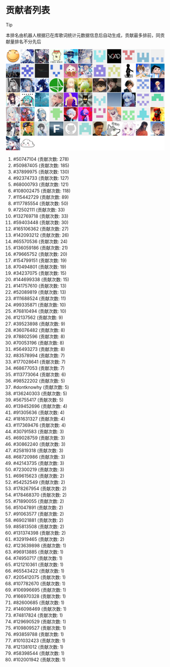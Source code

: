 # 贡献者列表

> [!TIP]
> 本排名由机器人根据已在库歌词统计元数据信息后自动生成，贡献最多排前，同贡献量排名不分先后

![贡献者头像画廊](./CONTRIBUTORS.svg)

1. #50747104 (贡献次数: 278)
2. #50987405 (贡献次数: 185)
3. #37899975 (贡献次数: 130)
4. #92374733 (贡献次数: 127)
5. #68000793 (贡献次数: 121)
6. #108002475 (贡献次数: 118)
7. #115442729 (贡献次数: 89)
8. #117785554 (贡献次数: 50)
9. #72502111 (贡献次数: 33)
10. #132769718 (贡献次数: 33)
11. #59403448 (贡献次数: 30)
12. #165106362 (贡献次数: 27)
13. #142093212 (贡献次数: 26)
14. #65570536 (贡献次数: 24)
15. #136059186 (贡献次数: 21)
16. #79665752 (贡献次数: 20)
17. #154799151 (贡献次数: 19)
18. #70494801 (贡献次数: 19)
19. #34237075 (贡献次数: 15)
20. #144699338 (贡献次数: 15)
21. #141757610 (贡献次数: 13)
22. #52089819 (贡献次数: 13)
23. #111688524 (贡献次数: 11)
24. #99335871 (贡献次数: 10)
25. #76810494 (贡献次数: 10)
26. #12137562 (贡献次数: 9)
27. #39523898 (贡献次数: 9)
28. #36076482 (贡献次数: 8)
29. #78802596 (贡献次数: 8)
30. #70053196 (贡献次数: 8)
31. #56493273 (贡献次数: 8)
32. #83578994 (贡献次数: 7)
33. #177028641 (贡献次数: 7)
34. #68677053 (贡献次数: 7)
35. #113773064 (贡献次数: 6)
36. #98522202 (贡献次数: 5)
37. #dontknowhy (贡献次数: 5)
38. #136240303 (贡献次数: 5)
39. #56755417 (贡献次数: 5)
40. #139452696 (贡献次数: 4)
41. #91305636 (贡献次数: 4)
42. #181631327 (贡献次数: 4)
43. #117369476 (贡献次数: 4)
44. #30791583 (贡献次数: 3)
45. #69028759 (贡献次数: 3)
46. #30862240 (贡献次数: 3)
47. #25819318 (贡献次数: 3)
48. #68720986 (贡献次数: 3)
49. #42143735 (贡献次数: 3)
50. #72300219 (贡献次数: 3)
51. #69615623 (贡献次数: 2)
52. #54252549 (贡献次数: 2)
53. #178267954 (贡献次数: 2)
54. #178468370 (贡献次数: 2)
55. #71890055 (贡献次数: 2)
56. #51047891 (贡献次数: 2)
57. #91063577 (贡献次数: 2)
58. #69021881 (贡献次数: 2)
59. #85813508 (贡献次数: 2)
60. #131374398 (贡献次数: 2)
61. #32919465 (贡献次数: 2)
62. #123639898 (贡献次数: 1)
63. #96913885 (贡献次数: 1)
64. #74950717 (贡献次数: 1)
65. #121210361 (贡献次数: 1)
66. #65543422 (贡献次数: 1)
67. #205412075 (贡献次数: 1)
68. #107782670 (贡献次数: 1)
69. #106996695 (贡献次数: 1)
70. #166970328 (贡献次数: 1)
71. #82600685 (贡献次数: 1)
72. #146098469 (贡献次数: 1)
73. #74817824 (贡献次数: 1)
74. #129690529 (贡献次数: 1)
75. #109809527 (贡献次数: 1)
76. #93859788 (贡献次数: 1)
77. #101032423 (贡献次数: 1)
78. #121381012 (贡献次数: 1)
79. #58398544 (贡献次数: 1)
80. #102001942 (贡献次数: 1)
